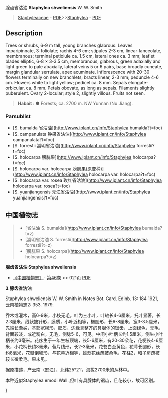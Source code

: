 腺齿省沽油 **Staphylea shweliensis** W. W. Smith

> [Staphyleaceae](http://www.iplant.cn/info/Staphyleaceae?t=foc) - [PDF](http://www.iplant.cn/foc/pdf/Staphyleaceae.pdf)>>[Staphylea](http://www.iplant.cn/info/Staphylea?t=foc) - [PDF](http://www.iplant.cn/foc/pdf/Staphylea.pdf)

## Description

Trees or shrubs, 6-9 m tall, young branches glabrous. Leaves imparipinnate, 3-foliolate; rachis 4-6 cm; stipules 2-3 cm, linear-lanceolate, membranous; terminal petiolule ca. 1.5 cm, lateral ones ca. 3 mm; leaflet blades elliptic, 6-8 × 3-3.5 cm, membranous, glabrous, green adaxially and light green to pale abaxially, lateral veins 5 or 6 pairs, base broadly cuneate, margin glandular serrulate, apex acuminate. Inflorescence with 20-30 flowers terminally on new branchlets; bracts linear, 2-3 mm; peduncle 4-6 cm. Flowers white to light yellow; pedicel ca. 8 mm. Sepals elongate-orbicular, ca. 8 mm. Petals obovate, as long as sepals. Filaments slightly puberulent. Ovary 2-locular; style 2, slightly villous. Fruits not seen.

> **Habait** : 
>● Forests; ca. 2700 m. NW Yunnan (Nu Jiang).

### Parsublist

* [S.  bumalda  省沽油](http://www.iplant.cn/info/Staphylea bumalda?t=foc)
* [S.  campanulata  钟果省沽油](http://www.iplant.cn/info/Staphylea campanulata?t=foc)
* [S.  forrestii  嵩明省沽油](http://www.iplant.cn/info/Staphylea forrestii?t=foc)
* [S.  holocarpa  膀胱果](http://www.iplant.cn/info/Staphylea holocarpa?t=foc)
* [S.  holocarpa var. holocarpa  膀胱果(原变种)](http://www.iplant.cn/info/Staphylea holocarpa var. holocarpa?t=foc)
* [S.  holocarpa var. rosea  玫红省沽油](http://www.iplant.cn/info/Staphylea holocarpa var. rosea?t=foc)
* [S.  yuanjiangensis  元江省沽油](http://www.iplant.cn/info/Staphylea yuanjiangensis?t=foc)

## 中国植物志

> * [省沽油  S.  bumalda](http://www.iplant.cn/info/Staphylea bumalda?t=z)
> * [嵩明省沽油  S.  forrestii](http://www.iplant.cn/info/Staphylea forrestii?t=z)
> * [膀胱果  S.  holocarpa](http://www.iplant.cn/info/Staphylea holocarpa?t=z)

**腺齿省沽油 Staphylea shweliensis**

* [《中国植物志》](http://www.iplant.cn/frps)- [第46卷](http://www.iplant.cn/frps/vol/46) >> 021页 [PDF](http://www.iplant.cn/frps/pdf/46/021c.PDF)

**3.腺齿省沽油**

Staphylea shweliensis W. W. Smith in Notes Bot. Gard. Edinb. 13: 184 1921, 云南植物志2: 353. 1979.

乔木或灌木，高6-9米，小枝无毛。叶为三小叶，叶轴长4-6厘米，托叶显著，长2.3厘米，线状披针形，膜质，小叶近相等，椭圆形，长6-8厘米，宽3-3.5厘米，先端长渐尖，基部宽楔形，膜质，边缘具整齐的具腺体的锯齿，上面绿色，无毛，背面较淡，或近粉白，无毛，侧脉5-6，可见。中间小叶柄长约1.5厘米，侧生小叶柄长约3毫米。花序生于一年生枝顶端，长5-6厘米，有20-30朵花，花梗长4-6厘米，小花柄长约8毫米，苞片线形，长2-3毫米，花苍白至黄色，花萼长圆形，长约8毫米，花瓣倒卵形，与花萼近相等，雄蕊花丝疏被柔毛，花柱2，和子房疏被较长微柔毛。果未见。

据原描述，产云南（怒江），北纬25°21′，海拔2700米的从林中。

本种近似Staphylea emodi Wall.,但叶有具腺体的锯齿，且花较小，故可区别。

}